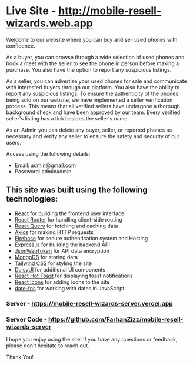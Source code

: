 # Live Site - http://mobile-resell-wizards.web.app

Welcome to our website where you can buy and sell used phones with confidence.

As a buyer, you can browse through a wide selection of used phones and book a meet with the seller to see the phone in person before making a purchase. You also have the option to report any suspicious listings.

As a seller, you can advertise your used phones for sale and communicate with interested buyers through our platform. You also have the ability to report any suspicious listings. To ensure the authenticity of the phones being sold on our website, we have implemented a seller verification process. This means that all verified sellers have undergone a thorough background check and have been approved by our team. Every verified seller's listing has a tick besides the seller's name. 

As an Admin you can delete any buyer, seller, or reported phones as necessary and verify any seller to ensure the safety and security of our users.

Access using the following details:

* Email: admin@gmail.com
* Password: adminadmin

## This site was built using the following technologies:

- [React](https://reactjs.org/) for building the frontend user interface
- [React Router](https://reactrouter.com/) for handling client-side routing
- [React Query](https://github.com/tannerlinsley/react-query) for fetching and caching data
- [Axios](https://github.com/axios/axios) for making HTTP requests
- [Firebase](https://firebase.google.com/) for secure authentication system and Hosting
- [Express.js](https://expressjs.com/) for building the backend API
- [JsonWebToken](https://github.com/auth0/node-jsonwebtoken) for API data encryption
- [MongoDB](https://www.mongodb.com/) for storing data
- [Tailwind CSS](https://tailwindcss.com/) for styling the site
- [DaisyUI](https://daisyui.com/) for additional UI components
- [React Hot Toast](https://www.npmjs.com/package/react-hot-toast) for displaying toast notifications
- [React Icons](https://react-icons.netlify.com/) for adding icons to the site
- [date-fns](https://date-fns.org/) for working with dates in JavaScript

### Server - https://mobile-resell-wizards-server.vercel.app
### Server Code - https://github.com/FarhanZizz/mobile-resell-wizards-server

I hope you enjoy using the site! If you have any questions or feedback, please don't hesitate to reach out.

Thank You!
